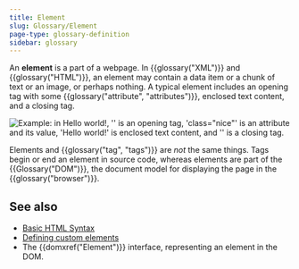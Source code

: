 ```yaml
---
title: Element
slug: Glossary/Element
page-type: glossary-definition
sidebar: glossary
---
```


An **element** is a part of a webpage. In {{glossary("XML")}} and {{glossary("HTML")}}, an element may contain a data item or a chunk of text or an image, or perhaps nothing. A typical element includes an opening tag with some {{glossary("attribute", "attributes")}}, enclosed text content, and a closing tag.

![Example: in <p class="nice">Hello world!</p>, '<p class="nice">' is an opening tag, 'class="nice"' is an attribute and its value, 'Hello world!' is enclosed text content, and '</p>' is a closing tag.](anatomy-of-an-html-element.png)

Elements and {{glossary("tag", "tags")}} are _not_ the same things. Tags begin or end an element in source code, whereas elements are part of the {{Glossary("DOM")}}, the document model for displaying the page in the {{glossary("browser")}}.

## See also

- [Basic HTML Syntax](/en-US/docs/Learn_web_development/Core/Structuring_content/Basic_HTML_syntax)
- [Defining custom elements](/en-US/docs/Web/API/Web_components/Using_custom_elements)
- The {{domxref("Element")}} interface, representing an element in the DOM.
